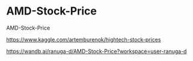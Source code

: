 # AMD-Stock-Price
AMD-Stock-Price

https://www.kaggle.com/artemburenok/hightech-stock-prices

https://wandb.ai/ranuga-d/AMD-Stock-Price?workspace=user-ranuga-d
